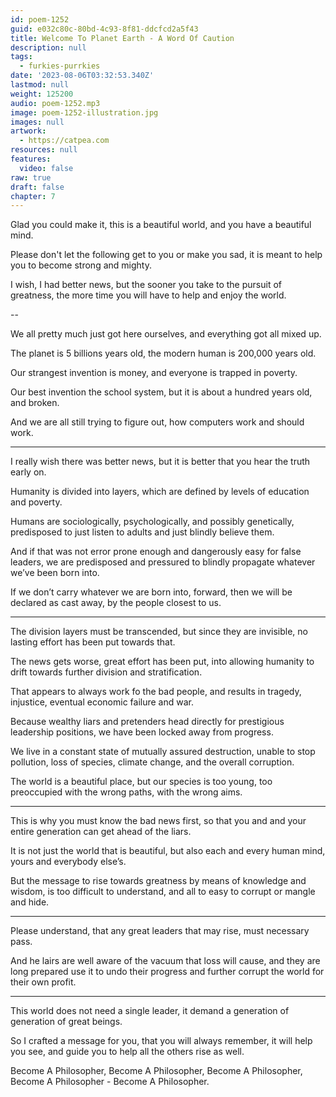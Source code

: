 ```yaml
---
id: poem-1252
guid: e032c80c-80bd-4c93-8f81-ddcfcd2a5f43
title: Welcome To Planet Earth - A Word Of Caution
description: null
tags:
  - furkies-purrkies
date: '2023-08-06T03:32:53.340Z'
lastmod: null
weight: 125200
audio: poem-1252.mp3
image: poem-1252-illustration.jpg
images: null
artwork:
  - https://catpea.com
resources: null
features:
  video: false
raw: true
draft: false
chapter: 7
---
```


Glad you could make it,
this is a beautiful world, and you have a beautiful mind.

Please don't let the following get to you or make you sad,
it is meant to help you to become strong and mighty.

I wish, I had better news, but the sooner you take to the pursuit of greatness,
the more time you will have to help and enjoy the world.

--

We all pretty much just got here ourselves,
and everything got all mixed up.

The planet is 5 billions years old,
the modern human is 200,000 years old.

Our strangest invention is money,
and everyone is trapped in poverty.

Our best invention the school system,
but it is about a hundred years old, and broken.

And we are all still trying to figure out,
how computers work and should work.

---

I really wish there was better news,
but it is better that you hear the truth early on.

Humanity is divided into layers,
which are defined by levels of education and poverty.

Humans are sociologically, psychologically, and possibly genetically,
predisposed to just listen to adults and just blindly believe them.

And if that was not error prone enough and dangerously easy for false leaders,
we are predisposed and pressured to blindly propagate whatever we’ve been born into.

If we don’t carry whatever we are born into, forward,
then we will be declared as cast away, by the people closest to us.

---

The division layers must be transcended, but since they are invisible,
no lasting effort has been put towards that.

The news gets worse, great effort has been put,
into allowing humanity to drift towards further division and stratification.

That appears to always work fo the bad people,
and results in tragedy, injustice, eventual economic failure and war.

Because wealthy liars and pretenders head directly for prestigious leadership positions,
we have been locked away from progress.

We live in a constant state of mutually assured destruction,
unable to stop pollution, loss of species, climate change, and the overall corruption.

The world is a beautiful place, but our species is too young,
too preoccupied with the wrong paths, with the wrong aims.

---

This is why you must know the bad news first,
so that you and and your entire generation can get ahead of the liars.

It is not just the world that is beautiful,
but also each and every human mind, yours and everybody else’s.

But the message to rise towards greatness by means of knowledge and wisdom,
is too difficult to understand, and all to easy to corrupt or mangle and hide.

---

Please understand, that any great leaders that may rise,
must necessary pass.

And he lairs are well aware of the vacuum that loss will cause,
and they are long prepared use it to undo their progress and further corrupt the world for their own profit.

---

This world does not need a single leader,
it demand a generation of generation of great beings.

So I crafted a message for you, that you will always remember,
it will help you see, and guide you to help all the others rise as well.

Become A Philosopher, Become A Philosopher, Become A Philosopher,
Become A Philosopher -  Become A Philosopher.
